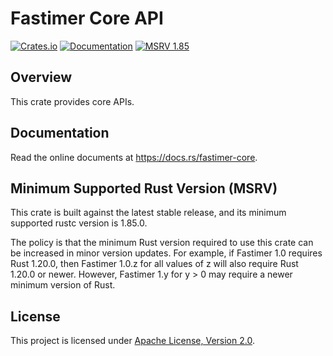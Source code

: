 # Fastimer Core API

[![Crates.io][crates-badge]][crates-url]
[![Documentation][docs-badge]][docs-url]
[![MSRV 1.85][msrv-badge]](https://www.whatrustisit.com)

[crates-badge]: https://img.shields.io/crates/v/fastimer-core.svg
[crates-url]: https://crates.io/crates/fastimer-core
[docs-badge]: https://docs.rs/fastimer-core/badge.svg
[msrv-badge]: https://img.shields.io/badge/MSRV-1.85-green?logo=rust
[docs-url]: https://docs.rs/fastimer-core

## Overview

This crate provides core APIs.

## Documentation

Read the online documents at https://docs.rs/fastimer-core.

## Minimum Supported Rust Version (MSRV)

This crate is built against the latest stable release, and its minimum supported rustc version is 1.85.0.

The policy is that the minimum Rust version required to use this crate can be increased in minor version updates. For example, if Fastimer 1.0 requires Rust 1.20.0, then Fastimer 1.0.z for all values of z will also require Rust 1.20.0 or newer. However, Fastimer 1.y for y > 0 may require a newer minimum version of Rust.

## License

This project is licensed under [Apache License, Version 2.0](https://www.apache.org/licenses/LICENSE-2.0).
